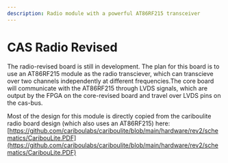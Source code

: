 ```yaml
---
description: Radio module with a powerful AT86RF215 transceiver
---
```


# CAS Radio Revised

The radio-revised board is still in development. The plan for this board is to use an AT86RF215 module as the radio transciever, which can transcieve over two channels independently at different frequencies.The core board will communicate with the AT86RF215 through LVDS signals, which are output by the FPGA on the core-revised board and travel over LVDS pins on the cas-bus.&#x20;

Most of the design for this module is directly copied from the cariboulite radio board design (which also uses an AT86RF215) here: [https://github.com/cariboulabs/cariboulite/blob/main/hardware/rev2/schematics/CaribouLite.PDF](https://github.com/cariboulabs/cariboulite/blob/main/hardware/rev2/schematics/CaribouLite.PDF)
